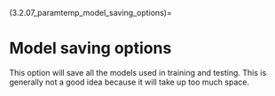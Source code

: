 (3.2.07_paramtemp_model_saving_options)=
# Model saving options

This option will save all the models used in training and testing. This
is generally not a good idea because it will take up too much space.
